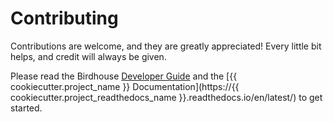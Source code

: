 # Contributing

Contributions are welcome, and they are greatly appreciated! Every little bit helps, and credit will always be given.

Please read the Birdhouse [Developer Guide](https://birdhouse.readthedocs.io/en/latest/dev_guide.html)
and the [{{ cookiecutter.project_name }} Documentation](https://{{ cookiecutter.project_readthedocs_name }}.readthedocs.io/en/latest/) to get started.
